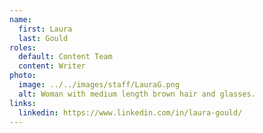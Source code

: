 ```yaml
---
name:
  first: Laura
  last: Gould
roles:
  default: Content Team
  content: Writer
photo:
  image: ../../images/staff/LauraG.png
  alt: Woman with medium length brown hair and glasses.
links:
  linkedin: https://www.linkedin.com/in/laura-gould/
---
```

